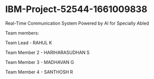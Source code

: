 # IBM-Project-52544-1661009838
Real-Time Communication System Powered by AI for Specially Abled

Team members:

Team Lead - RAHUL K

Team Member 2 - HARIHARASUDHAN S

Team Member 3 - MADHAVAN G

Team Member 4 - SANTHOSH R
